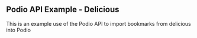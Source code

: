Podio API Example - Delicious
-----------------------------

This is an example use of the Podio API to import bookmarks from delicious into Podio 
